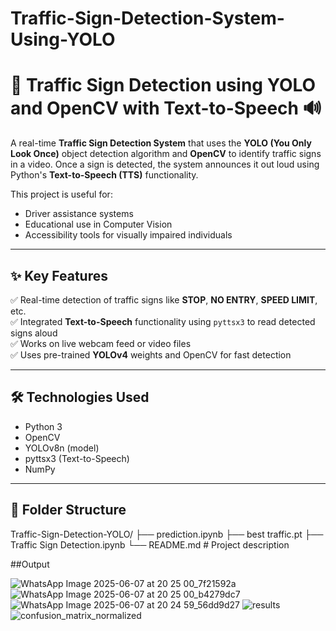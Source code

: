 # Traffic-Sign-Detection-System-Using-YOLO

# 🚦 Traffic Sign Detection using YOLO and OpenCV with Text-to-Speech 🔊

A real-time **Traffic Sign Detection System** that uses the **YOLO (You Only Look Once)** object detection algorithm and **OpenCV** to identify traffic signs in a video. Once a sign is detected, the system announces it out loud using Python's **Text-to-Speech (TTS)** functionality.

This project is useful for:
- Driver assistance systems
- Educational use in Computer Vision
- Accessibility tools for visually impaired individuals

---

## ✨ Key Features

✅ Real-time detection of traffic signs like **STOP**, **NO ENTRY**, **SPEED LIMIT**, etc.  
✅ Integrated **Text-to-Speech** functionality using `pyttsx3` to read detected signs aloud  
✅ Works on live webcam feed or video files  
✅ Uses pre-trained **YOLOv4** weights and OpenCV for fast detection  

---

## 🛠️ Technologies Used

- Python 3  
- OpenCV  
- YOLOv8n (model)  
- pyttsx3 (Text-to-Speech)  
- NumPy  

---

## 📂 Folder Structure
Traffic-Sign-Detection-YOLO/
├── prediction.ipynb
├── best traffic.pt
├── Traffic Sign Detection.ipynb
└── README.md # Project description

##Output

![WhatsApp Image 2025-06-07 at 20 25 00_7f21592a](https://github.com/user-attachments/assets/9d2fa420-349b-4267-b6d8-fa9b613137f3)
![WhatsApp Image 2025-06-07 at 20 25 00_b4279dc7](https://github.com/user-attachments/assets/26505e67-0c58-470f-b38a-0805a0da6c03)
![WhatsApp Image 2025-06-07 at 20 24 59_56dd9d27](https://github.com/user-attachments/assets/6286d5f7-4dd6-4ee9-9d7e-8faa787309e0) 
![results](https://github.com/user-attachments/assets/38eba3c6-6b69-4bf3-883d-cd6c96f8a3d6) 
![confusion_matrix_normalized](https://github.com/user-attachments/assets/6f26238e-a6b5-4721-bc24-074eb8c56546)




